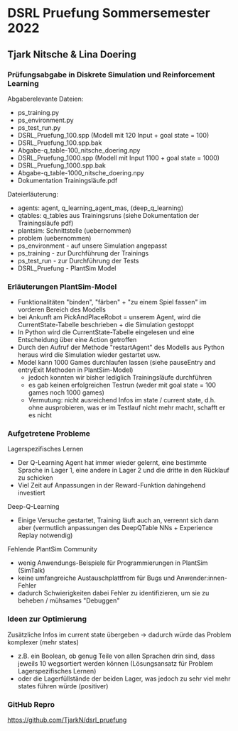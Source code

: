 # DSRL Pruefung Sommersemester 2022
## Tjark Nitsche & Lina Doering
### Prüfungsabgabe in Diskrete Simulation und Reinforcement Learning

Abgaberelevante Dateien:
- ps_training.py
- ps_environment.py
- ps_test_run.py
- DSRL_Pruefung_100.spp (Modell mit 120 Input + goal state = 100)
- DSRL_Pruefung_100.spp.bak
- Abgabe-q_table-100_nitsche_doering.npy
- DSRL_Pruefung_1000.spp (Modell mit Input 1100 + goal state = 1000)
- DSRL_Pruefung_1000.spp.bak
- Abgabe-q_table-1000_nitsche_doering.npy
- Dokumentation Trainingsläufe.pdf

Dateierläuterung:

- agents: agent, q_learning_agent_mas, (deep_q_learning)
- qtables: q_tables aus Trainingsruns (siehe Dokumentation der Trainingsläufe pdf)
- plantsim: Schnittstelle (uebernommen)
- problem (uebernommen)
- ps_environment - auf unsere Simulation angepasst
- ps_training - zur Durchführung der Trainings
- ps_test_run - zur Durchführung der Tests
- DSRL_Pruefung - PlantSim Model

### Erläuterungen PlantSim-Model
- Funktionalitäten "binden", "färben" + "zu einem Spiel fassen" im vorderen Bereich des Modells
- bei Ankunft am PickAndPlaceRobot = unserem Agent, wird die CurrentState-Tabelle beschrieben + die Simulation gestoppt
- In Python wird die CurrentState-Tabelle eingelesen und eine Entscheidung über eine Action getroffen 
- Durch den Aufruf der Methode "restartAgent" des Modells aus Python heraus wird die Simulation wieder gestartet usw.
- Model kann 1000 Games durchlaufen lassen (siehe pauseEntry and entryExit Methoden in PlantSim-Model)
  - jedoch konnten wir bisher lediglich Trainingsläufe durchführen
  - es gab keinen erfolgreichen Testrun (weder mit goal state = 100 games noch 1000 games) 
  - Vermutung: nicht ausreichend Infos im state / current state, d.h. ohne ausprobieren, was er im Testlauf nicht mehr macht, schafft er es nicht

### Aufgetretene Probleme

Lagerspezifisches Lernen

- Der Q-Learning Agent hat immer wieder gelernt, eine bestimmte Sprache in Lager 1, eine andere in Lager 2 und die dritte in den Rücklauf zu schicken
- Viel Zeit auf Anpassungen in der Reward-Funktion dahingehend investiert

Deep-Q-Learning
- Einige Versuche gestartet, Training läuft auch an, verrennt sich dann aber (vermutlich anpassungen des DeepQTable NNs + Experience Replay notwendig)

Fehlende PlantSim Community
- wenig Anwendungs-Beispiele für Programmierungen in PlantSim (SimTalk)
- keine umfangreiche Austauschplattfrom für Bugs und Anwender:innen-Fehler
- dadurch Schwierigkeiten dabei Fehler zu identifizieren, um sie zu beheben / mühsames "Debuggen"

### Ideen zur Optimierung

Zusätzliche Infos im current state übergeben → dadurch würde das Problem komplexer (mehr states)
- z.B. ein Boolean, ob genug Teile von allen Sprachen drin sind, dass jeweils 10 wegsortiert werden können (Lösungsansatz für Problem Lagerspezifisches Lernen)
- oder die Lagerfüllstände der beiden Lager, was jedoch zu sehr viel mehr states führen würde (positiver)

### GitHub Repro
https://github.com/TjarkN/dsrl_pruefung 